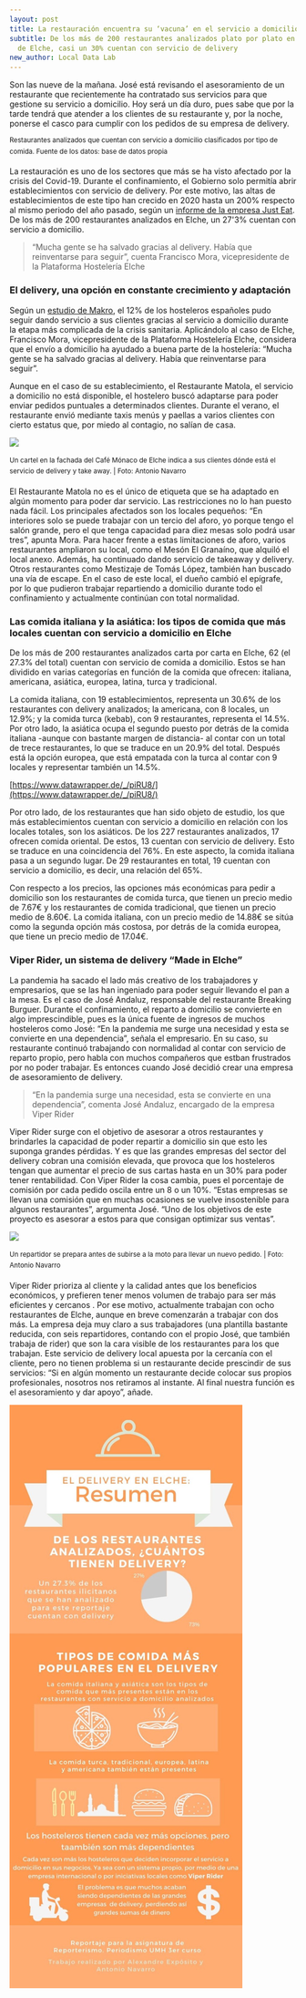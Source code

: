 ```yaml
---
layout: post
title: La restauración encuentra su ‘vacuna’ en el servicio a domicilio
subtitle: De los más de 200 restaurantes analizados plato por plato en la ciudad
  de Elche, casi un 30% cuentan con servicio de delivery
new_author: Local Data Lab
---
```

Son las nueve de la mañana. José está revisando el asesoramiento de un restaurante que recientemente ha contratado sus servicios para que gestione su servicio a domicilio. Hoy será un día duro, pues sabe que por la tarde tendrá que atender a los clientes de su restaurante y, por la noche, ponerse el casco para cumplir con los pedidos de su empresa de delivery.

<div class="flourish-embed" data-src="visualisation/4686575"><script src="https://public.flourish.studio/resources/embed.js"></script></div>

<sup> Restaurantes analizados que cuentan con servicio a domicilio clasificados por tipo de comida. Fuente de los datos: base de datos propia </sup> 

La restauración es uno de los sectores que más se ha visto afectado por la crisis del Covid-19. Durante el confinamiento, el Gobierno solo permitía abrir establecimientos con servicio de delivery. Por este motivo, las altas de establecimientos de este tipo han crecido en 2020 hasta un 200% respecto al mismo periodo del año pasado, según un [informe de la empresa Just Eat](https://www.just-eat.es/explora/gastrometro). De los más de 200 restaurantes analizados en Elche, un 27'3% cuentan con servicio a domicilio.

> “Mucha gente se ha salvado gracias al delivery. Había que reinventarse para seguir”, cuenta Francisco Mora, vicepresidente de la Plataforma Hostelería Elche

### El delivery, una opción en constante crecimiento y adaptación

Según un [estudio de Makro](https://www.makro.es/prensa/comunicados-de-prensa-2020/ndp-unopuntosiete), el 12% de los hosteleros españoles pudo seguir dando servicio a sus clientes gracias al servicio a domicilio durante la etapa más complicada de la crisis sanitaria. Aplicándolo al caso de Elche, Francisco Mora, vicepresidente de la Plataforma Hostelería Elche, considera que el envío a domicilio ha ayudado a buena parte de la hostelería: “Mucha gente se ha salvado gracias al delivery. Había que reinventarse para seguir”.

Aunque en el caso de su establecimiento, el Restaurante Matola, el servicio a domicilio no está disponible, el hostelero buscó adaptarse para poder enviar pedidos puntuales a determinados clientes. Durante el verano, el restaurante envió mediante taxis menús y paellas a varios clientes con cierto estatus que, por miedo al contagio, no salían de casa.

![](https://lh6.googleusercontent.com/pGVC5Ap-jIfI2nm7CjbP_cO9ELYHUmyUTREHVYf9fL6Cp_Ul6MpBiuSwXADwUCAM7A5GcIrUvZzxxn622KlgARUTEFqxmh1qMHqz0oC4s9piVHQDneWosKD89mRJx9uD_Oq-fc1U)

<sup> Un cartel en la fachada del Café Mónaco de Elche indica a sus clientes dónde está el servicio de delivery y take away. | Foto: Antonio Navarro </sup> 

El Restaurante Matola no es el único de etiqueta que se ha adaptado en algún momento para poder dar servicio. Las restricciones no lo han puesto nada fácil. Los principales afectados son los locales pequeños: “En interiores solo se puede trabajar con un tercio del aforo, yo porque tengo el salón grande, pero el que tenga capacidad para diez mesas solo podrá usar tres”, apunta Mora. Para hacer frente a estas limitaciones de aforo, varios restaurantes ampliaron su local, como el Mesón El Granaíno, que alquiló el local anexo. Además, ha continuado dando servicio de takeaway y delivery. Otros restaurantes como Mestizaje de Tomás López, también han buscado una vía de escape. En el caso de este local, el dueño cambió el epígrafe, por lo que pudieron trabajar repartiendo a domicilio durante todo el confinamiento y actualmente continúan con total normalidad.

### Las comida italiana y la asiática: los tipos de comida que más locales cuentan con servicio a domicilio en Elche

De los más de 200 restaurantes analizados carta por carta en Elche, 62 (el 27.3% del total) cuentan con servicio de comida a domicilio. Estos se han dividido en varias categorías en función de la comida que ofrecen: italiana, americana, asiática, europea, latina, turca y tradicional.

La comida italiana, con 19 establecimientos, representa un 30.6% de los restaurantes con delivery analizados; la americana, con 8 locales, un 12.9%; y la comida turca (kebab), con 9 restaurantes, representa el 14.5%. Por otro lado, la asiática ocupa el segundo puesto por detrás de la comida italiana -aunque con bastante margen de distancia- al contar con un total de trece restaurantes, lo que se traduce en un 20.9% del total. Después está la opción europea, que está empatada con la turca al contar con 9 locales y representar también un 14.5%.

[https://www.datawrapper.de/_/piRU8/](https://www.datawrapper.de/_/piRU8/)

Por otro lado, de los restaurantes que han sido objeto de estudio, los que más establecimientos cuentan con servicio a domicilio en relación con los locales totales, son los asiáticos. De los 227 restaurantes analizados, 17 ofrecen comida oriental. De estos, 13 cuentan con servicio de delivery. Esto se traduce en una coincidencia del 76%. En este aspecto, la comida italiana pasa a un segundo lugar. De 29 restaurantes en total, 19 cuentan con servicio a domicilio, es decir, una relación del 65%.

Con respecto a los precios, las opciones más económicas para pedir a domicilio son los restaurantes de comida turca, que tienen un precio medio de 7.67€ y los restaurantes de comida tradicional, que tienen un precio medio de 8.60€. La comida italiana, con un precio medio de 14.88€ se sitúa como la segunda opción más costosa, por detrás de la comida europea, que tiene un precio medio de 17.04€.

### Viper Rider, un sistema de delivery “Made in Elche”

La pandemia ha sacado el lado más creativo de los trabajadores y empresarios, que se las han ingeniado para poder seguir llevando el pan a la mesa. Es el caso de José Andaluz, responsable del restaurante Breaking Burguer. Durante el confinamiento, el reparto a domicilio se convierte en algo imprescindible, pues es la única fuente de ingresos de muchos hosteleros como José: “En la pandemia me surge una necesidad y esta se convierte en una dependencia”, señala el empresario. En su caso, su restaurante continuó trabajando con normalidad al contar con servicio de reparto propio, pero habla con muchos compañeros que estban frustrados por no poder trabajar. Es entonces cuando José decidió crear una empresa de asesoramiento de delivery.

> “En la pandemia surge una necesidad, esta se convierte en una dependencia”, comenta José Andaluz, encargado de la empresa Viper Rider

Viper Rider surge con el objetivo de asesorar a otros restaurantes y brindarles la capacidad de poder repartir a domicilio sin que esto les suponga grandes pérdidas. Y es que las grandes empresas del sector del delivery cobran una comisión elevada, que provoca que los hosteleros tengan que aumentar el precio de sus cartas hasta en un 30% para poder tener rentabilidad. Con Viper Rider la cosa cambia, pues el porcentaje de comisión por cada pedido oscila entre un 8 o un 10%. “Estas empresas se llevan una comisión que en muchas ocasiones se vuelve insostenible para algunos restaurantes”, argumenta José. “Uno de los objetivos de este proyecto es asesorar a estos para que consigan optimizar sus ventas”.

![](https://lh5.googleusercontent.com/5Xzjt8_pNGYOQJ2s74G75VHAt40H6IAwqSrc83pYkJbCJnM7aEZ4lT6CEJaZ3E3y_WkmXlZdq-C5AB7ZfKAQIc25V8bBw8smb17mIuWmZUAN0p6Ed-JngDmX3bFXLuXIH9pVZEB9)

<sup> Un repartidor se prepara antes de subirse a la moto para llevar un nuevo pedido. | Foto: Antonio Navarro </sup>

Viper Rider prioriza al cliente y la calidad antes que los beneficios económicos, y prefieren tener menos volumen de trabajo para ser más eficientes y cercanos . Por ese motivo, actualmente trabajan con ocho restaurantes de Elche, aunque en breve comenzarán a trabajar con dos más. La empresa deja muy claro a sus trabajadores (una plantilla bastante reducida, con seis repartidores, contando con el propio José, que también trabaja de rider) que son la cara visible de los restaurantes para los que trabajan. Este servicio de delivery local apuesta por la cercanía con el cliente, pero no tienen problema si un restaurante decide prescindir de sus servicios: “Si en algún momento un restaurante decide colocar sus propios profesionales, nosotros nos retiramos al instante. Al final nuestra función es el asesoramiento y dar apoyo”, añade.

![](/images/shots/infografia1.jpeg)